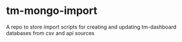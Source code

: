 # tm-mongo-import
A repo to store import scripts for creating and updating tm-dashboard databases from csv and api sources
